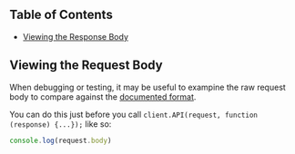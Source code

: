 ## Table of Contents
* [Viewing the Response Body](#response-body)

<a name="response-body"></a>
## Viewing the Request Body

When debugging or testing, it may be useful to exampine the raw request body to compare against the [documented format](https://sendgrid.com/docs/API_Reference/api_v3.html).

You can do this just before you call `client.API(request, function (response) {...});` like so:

```js
console.log(request.body)
```
